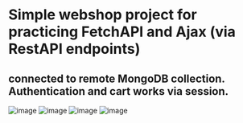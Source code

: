 <html>
  <head></head>
  <body>
    <h1>Simple webshop project for practicing FetchAPI and Ajax (via RestAPI endpoints)</h1>
    <h2>connected to remote MongoDB collection. Authentication and cart works via session. </h2>
  </body>
</html>

![image](https://github.com/krisztiankarolyi/webshop/assets/145534392/e0448d95-7956-4e4f-be9a-bc4ac94c8c9f)
![image](https://github.com/krisztiankarolyi/webshop/assets/145534392/28b0d3c7-c931-41ed-8c2d-a8bfecf21a00)
![image](https://github.com/krisztiankarolyi/webshop/assets/145534392/000df7b2-dc1c-4d0a-89b4-679383c6fed3)
![image](https://github.com/krisztiankarolyi/webshop/assets/145534392/c7b481f2-a75f-4148-ab0c-bdd26bc5ef28)

